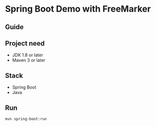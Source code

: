 # Spring Boot Demo with FreeMarker

## Guide

## Project need
- JDK 1.8 or later
- Maven 3 or later

## Stack
- Spring Boot
- Java

## Run
`mvn spring-boot:run`
